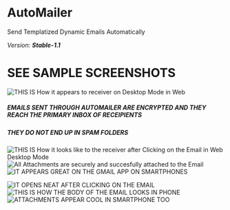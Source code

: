 # AutoMailer
Send Templatized Dynamic Emails Automatically 

_Version: **Stable-1.1**_ 
# SEE SAMPLE SCREENSHOTS


![THIS IS How it appears to receiver on Desktop Mode in Web](sample_screenshots/pc_scrnsht1.png)


##### EMAILS SENT THROUGH AUTOMAILER ARE ENCRYPTED AND THEY REACH THE PRIMARY INBOX OF RECEIPIENTS 

##### THEY _DO NOT_ END UP IN SPAM FOLDERS

![THIS IS How it looks like to the receiver after Clicking on the Email in Web Desktop Mode](sample_screenshots/pc_scrnsht2.png)
![All Attachments are securely and succesfully attached to the Email](sample_screenshots/pc_scrnsht3.png)
![IT APPEARS GREAT ON THE GMAIL APP ON SMARTPHONES](sample_screenshots/phn_scrnsht1.png)

![IT OPENS NEAT AFTER CLICKING ON THE EMAIL ](sample_screenshots/phn_scrnsht2.png)
![ THIS IS HOW THE BODY OF THE EMAIL LOOKS IN PHONE](sample_screenshots/phn_scrnsht3.png) 
![ATTACHMENTS APPEAR COOL IN SMARTPHONE TOO](sample_screenshots/phn_scrnsht4.png)

